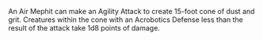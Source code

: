 An Air Mephit can make an Agility Attack to create 15-foot cone of dust and grit. Creatures within the cone with an Acrobotics Defense less than the result of the attack take 1d8 points of damage.